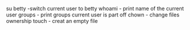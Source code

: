 su betty -switch current user to betty
whoami - print name of the current user
groups - print groups current user is part off
chown - change files ownership
touch - creat an empty file

